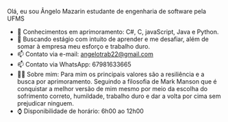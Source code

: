 Olá, eu sou Ângelo Mazarin estudante de engenharia de software pela UFMS 

- 🌱 Conhecimentos em aprimoramento: C#, C, javaScript, Java e Python.
- 🤔 Buscando estágio com intuito de aprender e me desafiar, além de somar à empresa meu esforço e trabalho duro.
- 📫 Contato via e-mail: angelotrab22@gmail.com 
- 📫 Contato via WhatsApp: 67981633665
- 🐱‍👤 Sobre mim: Para mim os principais valores são a resiliência e a busca por aprimoramento. Seguindo a filosofia de Mark Manson que é 
conquistar a melhor versão de mim mesmo por meio da escolha do sofrimento correto, humildade, trabalho duro e dar a volta por cima sem
prejudicar ninguem.
- ⌚ Disponibilidade de horário: 6h00 ao 12h00 
